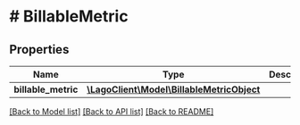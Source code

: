 # # BillableMetric

## Properties

Name | Type | Description | Notes
------------ | ------------- | ------------- | -------------
**billable_metric** | [**\LagoClient\Model\BillableMetricObject**](BillableMetricObject.md) |  |

[[Back to Model list]](../../README.md#models) [[Back to API list]](../../README.md#endpoints) [[Back to README]](../../README.md)
